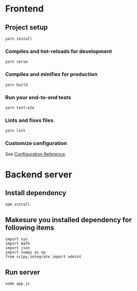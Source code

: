 # Frontend

## Project setup
```
yarn install
```

### Compiles and hot-reloads for development
```
yarn serve
```

### Compiles and minifies for production
```
yarn build
```

### Run your end-to-end tests
```
yarn test:e2e
```

### Lints and fixes files
```
yarn lint
```

### Customize configuration
See [Configuration Reference](https://cli.vuejs.org/config/).

# Backend server

## Install dependency

```
npm install
```

## Makesure you installed dependency for following items
```
import sys
import math
import json
import numpy as np
from scipy.integrate import odeint
```
## Run server

```
node app.js
```
